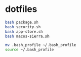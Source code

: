 # dotfiles

```bash
bash package.sh
bash security.sh
bash app-store.sh
bash macos-sierra.sh
```

```bash
mv .bash_profile ~/.bash_profile
source ~/.bash_profile
```
